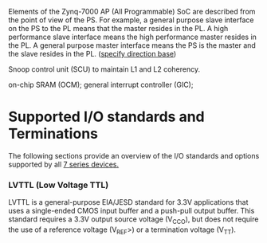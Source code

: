 Elements of the Zynq-7000 AP (All Programmable) SoC are described from the point of view of the PS. For example, a  general purpose slave interface on the PS to the PL means that the master resides in the PL. A high  performance slave interface means the high performance master resides in the PL. A general purpose  master interface means the PS is the master and the slave resides in the PL. (<u>specify direction base</u>) 

Snoop control unit (SCU) to maintain L1 and L2 coherency.

on-chip SRAM (OCM); general interrupt controller (GIC); 

# Supported I/O standards and Terminations

The following sections provide an overview of the I/O standards and options supported by all <u>7 series devices.</u>

### LVTTL (Low Voltage TTL)

LVTTL is a general-purpose EIA/JESD standard for 3.3V applications that uses a single-ended CMOS input buffer and a push-pull output buffer. This standard requires a 3.3V output source voltage (V<sub>CCO</sub>), but does not require the use of a reference voltage (V<sub>REF</sub>>) or a termination voltage (V<sub>TT</sub>). 





